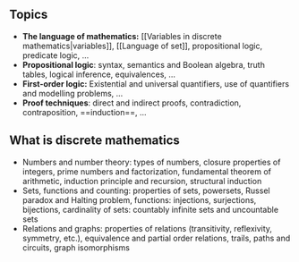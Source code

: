 ## Topics
- **The language of mathematics:** [[Variables in discrete mathematics|variables]], [[Language of set]], propositional logic, predicate logic, …
- **Propositional logic**: syntax, semantics and Boolean algebra, truth tables, logical inference, equivalences, …
- **First-order logic:** Existential and universal quantifiers, use of quantifiers and modelling problems, …
- **Proof techniques**: direct and indirect proofs, contradiction, contraposition, ==induction==, …
## What is discrete mathematics
- Numbers and number theory: types of numbers, closure properties of integers, prime numbers and factorization, fundamental theorem of arithmetic, induction principle and recursion, structural induction
- Sets, functions and counting: properties of sets, powersets, Russel paradox and Halting problem, functions: injections, surjections, bijections, cardinality of sets: countably infinite sets and uncountable sets
- Relations and graphs: properties of relations (transitivity, reflexivity, symmetry, etc.), equivalence and partial order relations, trails, paths and circuits, graph isomorphisms

